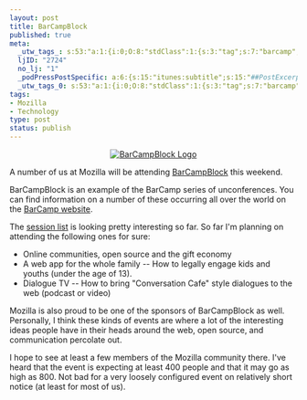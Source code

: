 ```yaml
--- 
layout: post
title: BarCampBlock
published: true
meta: 
  _utw_tags_: s:53:"a:1:{i:0;O:8:"stdClass":1:{s:3:"tag";s:7:"barcamp";}}";
  ljID: "2724"
  no_lj: "1"
  _podPressPostSpecific: a:6:{s:15:"itunes:subtitle";s:15:"##PostExcerpt##";s:14:"itunes:summary";s:15:"##PostExcerpt##";s:15:"itunes:keywords";s:17:"##WordPressCats##";s:13:"itunes:author";s:10:"##Global##";s:15:"itunes:explicit";s:7:"Default";s:12:"itunes:block";s:7:"Default";}
  _utw_tags_0: s:53:"a:1:{i:0;O:8:"stdClass":1:{s:3:"tag";s:7:"barcamp";}}";
tags: 
- Mozilla
- Technology
type: post
status: publish
---
```


<p align="center"><a href="http://www.flickr.com/photos/factoryjoe/1052730913/"><img src="http://farm2.static.flickr.com/1326/1052730913_5a094ba78b_d.jpg" alt="BarCampBlock Logo" /></a></p>
A number of us at Mozilla will be attending <a href="http://barcamp.org/BarCampBlock">BarCampBlock</a> this weekend.

BarCampBlock is an example of the BarCamp series of unconferences. You can find information on a number of these occurring all over the world on the <a href="http://www.barcamp.org">BarCamp website</a>.

The <a href="http://barcamp.org/BarCampBlockSessions">session list</a> is looking pretty interesting so far. So far I'm planning on attending the following ones for sure:
<ul>
	<li>Online communities, open source and the gift economy</li>
	<li>A web app for the whole family -- How to legally engage kids and youths (under the age of 13).</li>
	<li>Dialogue TV -- How to bring "Conversation Cafe" style dialogues to the web (podcast or video)</li>
</ul>
Mozilla is also proud to be one of the sponsors of BarCampBlock as well. Personally, I think these kinds of events are where a lot of the interesting ideas people have in their heads around the web, open source, and communication percolate out.

I hope to see at least a few members of the Mozilla community there. I've heard that the event is expecting at least 400 people and that it may go as high as 800. Not bad for a very loosely configured event on relatively short notice (at least for most of us).
